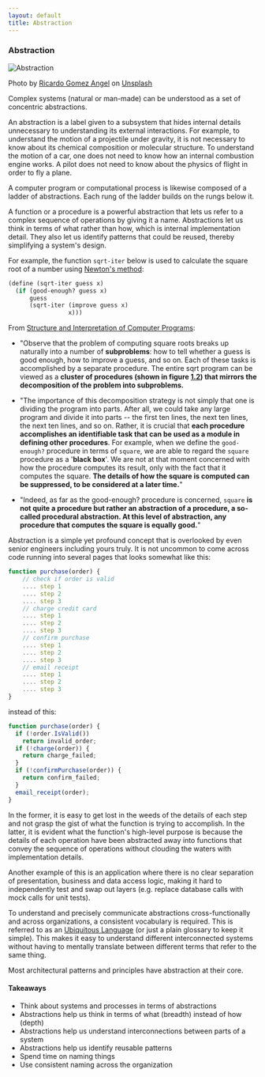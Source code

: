```yaml
---
layout: default
title: Abstraction
---
```


### Abstraction

![Abstraction](../../../images/abstraction-ricardo-gomez.jpg)

<span class="credit">Photo by <a href="https://unsplash.com/@ripato?utm_source=unsplash&amp;utm_medium=referral&amp;utm_content=creditCopyText">Ricardo Gomez Angel</a> on <a href="https://unsplash.com/s/photos/abstract?utm_source=unsplash&amp;utm_medium=referral&amp;utm_content=creditCopyText">Unsplash</a></span>

Complex systems (natural or man-made) can be understood as a set of concentric abstractions.

An abstraction is a label given to a subsystem that hides internal details unnecessary to understanding its external interactions. For example, to understand the motion of a projectile under gravity, it is not necessary to know about its chemical composition or molecular structure. To understand the motion of a car, one does not need to know how an internal combustion engine works. A pilot does not need to know about the physics of flight in order to fly a plane.

A computer program or computational process is likewise composed of a ladder of abstractions. Each rung of the ladder builds on the rungs below it. 

A function or a procedure is a powerful abstraction that lets us refer to a complex sequence of operations by giving it a name. Abstractions let us think in terms of what rather than how, which is internal implementation detail. They also let us identify patterns that could be reused, thereby simplifying a system's design. 

For example, the function `sqrt-iter` below is used to calculate the square root of a number using [Newton's method](https://mitpress.mit.edu/sites/default/files/sicp/full-text/book/book-Z-H-10.html#%_sec_1.1.7):

```clojure
(define (sqrt-iter guess x)
  (if (good-enough? guess x)
      guess
      (sqrt-iter (improve guess x)
                 x)))
``` 

From [Structure and Interpretation of Computer Programs](https://mitpress.mit.edu/sites/default/files/sicp/full-text/book/book-Z-H-10.html#%_sec_1.1.8):
- "Observe that the problem of computing square roots breaks up naturally into a number of **subproblems**:
how to tell whether a guess is good enough, how to improve a guess, and so on. Each of these tasks is
accomplished by a separate procedure. The entire sqrt program can be viewed as a **cluster of procedures
(shown in figure [1.2](https://mitpress.mit.edu/sites/default/files/sicp/full-text/book/ch1-Z-G-6.gif)) that mirrors the decomposition of the problem into subproblems.**

- "The importance of this decomposition strategy is not simply that one is dividing the program into parts. After all, we could take any large program and divide it into parts -- the first ten lines, the next ten lines, the next ten lines, and so on. Rather, it is crucial that **each procedure accomplishes an identifiable task that can be used as a module in defining other procedures**. For example, when we define the `good-enough?` procedure in terms of `square`, we are able to regard the `square` procedure as a '**black box**'. We are not at that moment concerned with how the procedure computes its result, only with the fact that it computes the square. **The details of how the square is computed can be suppressed, to be considered at a later time.**"

- "Indeed, as far as the good-enough? procedure is concerned, `square` **is not quite a procedure but rather an abstraction of a procedure, a so-called procedural abstraction. At this level of abstraction, any procedure that computes the square is equally good.**"

Abstraction is a simple yet profound concept that is overlooked by even senior engineers including yours truly. It is not uncommon to come across code running into several pages that looks somewhat like this:

```javascript
function purchase(order) {
    // check if order is valid
    .... step 1
    .... step 2
    .... step 3
    // charge credit card
    .... step 1
    .... step 2
    .... step 3
    // confirm purchase
    .... step 1
    .... step 2
    .... step 3
    // email receipt
    .... step 1
    .... step 2
    .... step 3
}
``` 

instead of this:

```javascript
function purchase(order) {
  if (!order.IsValid())
    return invalid_order;
  if (!charge(order)) {
    return charge_failed;
  }
  if (!confirmPurchase(order)) {
    return confirm_failed;
  }
  email_receipt(order);
}
```

In the former, it is easy to get lost in the weeds of the details of each step and not grasp the gist of what the function is trying to accomplish. In the latter, it is evident what the function's high-level purpose is because the details of each operation have been abstracted away into functions that convey the sequence of operations without clouding the waters with implementation details. 

Another example of this is an application where there is no clear separation of presentation, business and data access logic, making it hard to independently test and swap out layers (e.g. replace database calls with mock calls for unit tests).

To understand and precisely communicate abstractions cross-functionally and across organizations, a consistent vocabulary is required. This is referred to as an [Ubiquitous Language](https://martinfowler.com/bliki/UbiquitousLanguage.html) (or just a plain glossary to keep it simple). 
This makes it easy to understand different interconnected systems without having to mentally translate between different terms that refer to the same thing. 

Most architectural patterns and principles have abstraction at their core.

#### Takeaways
- Think about systems and processes in terms of abstractions
- Abstractions help us think in terms of what (breadth) instead of how (depth)
- Abstractions help us understand interconnections between parts of a system
- Abstractions help us identify reusable patterns
- Spend time on naming things
- Use consistent naming across the organization